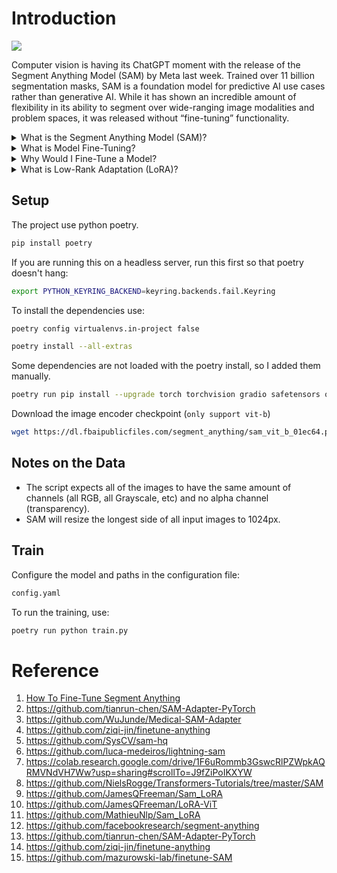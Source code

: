 # Introduction

![](./assets/home.png)

Computer vision is having its ChatGPT moment with the release of the Segment Anything Model (SAM) by Meta last week. Trained over 11 billion segmentation masks, SAM is a foundation model for predictive AI use cases rather than generative AI. While it has shown an incredible amount of flexibility in its ability to segment over wide-ranging image modalities and problem spaces, it was released without “fine-tuning” functionality.

<details> <summary>What is the Segment Anything Model (SAM)?</summary>
The Segment Anything Model (SAM) is a segmentation model developed by Meta AI. It is considered the first foundational model for Computer Vision. SAM was trained on a huge corpus of data containing millions of images and billions of masks, making it extremely powerful. As its name suggests, SAM is able to produce accurate segmentation masks for a wide variety of images. SAM’s design allows it to take human prompts into account, making it particularly powerful for Human In The Loop annotation. These prompts can be multi-modal: they can be points on the area to be segmented, a bounding box around the object to be segmented or a text prompt about what should be segmented.
</details>

<details> <summary>What is Model Fine-Tuning?</summary>
Publicly available state of the art models have a custom architecture and are typically supplied with pre-trained model weights. If these architectures were supplied without weights then the models would need to be trained from scratch by the users, who would need to use massive datasets to obtain state of the art performance.

Model fine tuning is the process of taking a pre-trained model (architecture+weights) and showing it data for a particular use case. This will typically be data that the model hasn’t seen before, or that is underrepresented in its original training dataset.

The difference between fine tuning the model and starting from scratch is the starting value of the weights and biases. If we were training from scratch, these would be randomly initialised according to some strategy. In such a starting configuration, the model would ‘know nothing’ of the task at hand and perform poorly. By using pre existing weights and biases as a starting point we can ‘fine tune’ the weights and biases so that our model works better on our custom dataset. For example: the information learnt to recognise cats (edge detection, counting paws) will be useful for recognising dogs.
</details>

<details> <summary>Why Would I Fine-Tune a Model?</summary>
The purpose of fine tuning a model is to obtain higher performance on data which the pre-trained model has not seen before. For example, an image segmentation model trained on a broad corpus of data gathered from phone cameras will have mostly seen images from a horizontal perspective.

If we tried to use this model for satellite imagery taken from a vertical perspective, it may not perform as well. If we were trying to segment rooftops, the model may not yield the best results. The pre-training is useful because the model will have learnt how to segment objects in general, so we want to take advantage of this starting point to build a model which can accurately segment rooftops. Furthermore, it is likely that our custom dataset would not have millions of examples, so we want to fine tune instead of training the model from scratch.

Fine tuning is desirable so that we can obtain better performance on our specific use case, without having to incur the computational cost of training a model from scratch.
</details>

<details> <summary>What is Low-Rank Adaptation (LoRA)?</summary>
LoRA is an adapter that is using 2 matrices B and A. The 2 matrices have specific dimensions (input_size, r) and (r, input_size) . By specifying a rank r < input_size, we reduce the parameters size and try to capture the task with a small enough rank. The matrix product B*A gives a matrix of shape (input_size, input_size) so no information is lost but the model will have learned a new representation through training.

For any application, we only need to initialize the matrices, freeze SAM and train the adapter so that the frozen model + LoRA learns to segment anythings that you need.
</details>

## Setup

The project use python poetry.

```bash
pip install poetry
```

If you are running this on a headless server, run this first so that poetry doesn't hang:
```bash
export PYTHON_KEYRING_BACKEND=keyring.backends.fail.Keyring
```

To install the dependencies use:

```bash
poetry config virtualenvs.in-project false
```

```bash
poetry install --all-extras
```

Some dependencies are not loaded with the poetry install, so I added them manually.

```bash
poetry run pip install --upgrade torch torchvision gradio safetensors opencv-python monai
```

Download the image encoder checkpoint (`only support vit-b`)
```bash
wget https://dl.fbaipublicfiles.com/segment_anything/sam_vit_b_01ec64.pth
```

## Notes on the Data

- The script expects all of the images to have the same amount of channels (all RGB, all Grayscale, etc) and no alpha channel (transparency).
- SAM will resize the longest side of all input images to 1024px.

## Train

Configure the model and paths in the configuration file:

```bash
config.yaml
```

To run the training, use:
```bash
poetry run python train.py
```

# Reference

1. [How To Fine-Tune Segment Anything](https://encord.com/blog/learn-how-to-fine-tune-the-segment-anything-model-sam/)
2. https://github.com/tianrun-chen/SAM-Adapter-PyTorch
3. https://github.com/WuJunde/Medical-SAM-Adapter
4. https://github.com/ziqi-jin/finetune-anything
5. https://github.com/SysCV/sam-hq
6. https://github.com/luca-medeiros/lightning-sam
7. https://colab.research.google.com/drive/1F6uRommb3GswcRlPZWpkAQRMVNdVH7Ww?usp=sharing#scrollTo=J9fZiPoIKXYW
8. https://github.com/NielsRogge/Transformers-Tutorials/tree/master/SAM
9. https://github.com/JamesQFreeman/Sam_LoRA
10. https://github.com/JamesQFreeman/LoRA-ViT
11. https://github.com/MathieuNlp/Sam_LoRA
12. https://github.com/facebookresearch/segment-anything
13. https://github.com/tianrun-chen/SAM-Adapter-PyTorch
14. https://github.com/ziqi-jin/finetune-anything
15. https://github.com/mazurowski-lab/finetune-SAM
